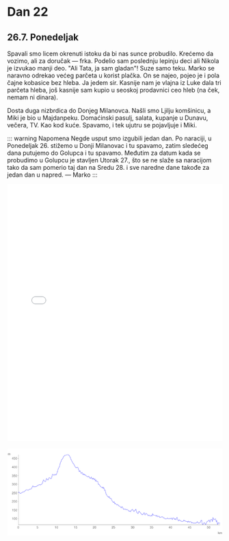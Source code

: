 # Dan 22

## 26.7. Ponedeljak

Spavali smo licem okrenuti istoku da bi nas sunce probudilo. Krećemo da vozimo, ali za doručak — frka. Podelio sam poslednju lepinju deci ali Nikola je izvukao manji deo. "Ali Tata, ja sam gladan"! Suze samo teku. Marko se naravno odrekao većeg parčeta u korist plačka. On se najeo, pojeo je i pola čajne kobasice bez hleba. Ja jedem sir. Kasnije nam je vlajna iz Luke dala tri parčeta hleba, još kasnije sam kupio u seoskoj prodavnici ceo hleb (na ček, nemam ni dinara).

Dosta duga nizbrdica do Donjeg Milanovca. Našli smo Ljilju komšinicu, a Miki je bio u Majdanpeku. Domaćinski pasulj, salata, kupanje u Dunavu, večera, TV. Kao kod kuće. Spavamo, i tek ujutru se pojavljuje i Miki.

::: warning Napomena
Negde usput smo izgubili jedan dan. Po naraciji, u Ponedeljak 26. stižemo u Donji Milanovac i tu spavamo, zatim sledećeg dana putujemo do Golupca i tu spavamo. Međutim za datum kada se probudimo u Golupcu je stavljen Utorak 27., što se ne slaže sa naracijom tako da sam pomerio taj dan na Sredu 28. i sve naredne dane takođe za jedan dan u napred. — Marko
:::

<iframe width="100%" height="600px" frameborder="0" allowfullscreen src="//umap.openstreetmap.fr/en/map/bajsom-po-srbiji_570086?scaleControl=true&miniMap=false&scrollWheelZoom=false&zoomControl=true&allowEdit=false&moreControl=true&searchControl=false&tilelayersControl=null&embedControl=false&datalayersControl=null&onLoadPanel=undefined&captionBar=false&fullscreenControl=true&locateControl=false&editinosmControl=false&datalayers=1627839#10/44.2741/22.1788"></iframe>

![Visinski profil](./img/dan-22.png)
